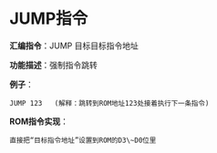 # JUMP指令

**汇编指令**：JUMP 目标目标指令地址

**功能描述**：强制指令跳转

**例子**：

	JUMP 123   (解释：跳转到ROM地址123处接着执行下一条指令)

**ROM指令实现**：

    直接把“目标指令地址”设置到ROM的D3\~D0位里
